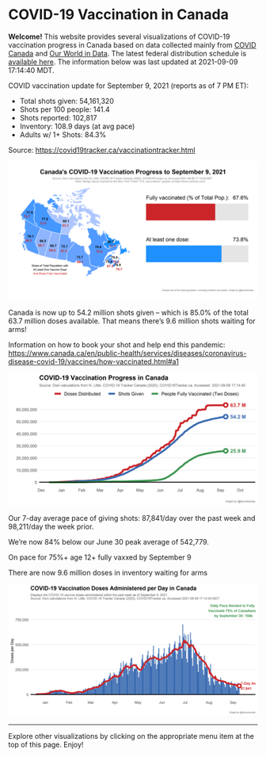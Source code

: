COVID-19 Vaccination in Canada
==============================

**Welcome!** This website provides several visualizations of COVID-19
vaccination progress in Canada based on data collected mainly from
[COVID Canada](https://covid19tracker.ca/vaccinationtracker.html) and
[Our World in Data](https://ourworldindata.org/covid-vaccinations). The
latest federal distribution schedule is [available
here](https://www.canada.ca/en/public-health/services/diseases/2019-novel-coronavirus-infection/prevention-risks/covid-19-vaccine-treatment/vaccine-rollout.html).
The information below was last updated at 2021-09-09 17:14:40 MDT.

COVID vaccination update for September 9, 2021 (reports as of 7 PM ET):

-   Total shots given: 54,161,320
-   Shots per 100 people: 141.4
-   Shots reported: 102,817
-   Inventory: 108.9 days (at avg pace)
-   Adults w/ 1+ Shots: 84.3%

Source:
<a href="https://covid19tracker.ca/vaccinationtracker.html" class="uri">https://covid19tracker.ca/vaccinationtracker.html</a>

![](Plots/plot_main.png)

Canada is now up to 54.2 million shots given – which is 85.0% of the
total 63.7 million doses available. That means there’s 9.6 million shots
waiting for arms!

Information on how to book your shot and help end this pandemic:
<a href="https://www.canada.ca/en/public-health/services/diseases/coronavirus-disease-covid-19/vaccines/how-vaccinated.html#a1" class="uri">https://www.canada.ca/en/public-health/services/diseases/coronavirus-disease-covid-19/vaccines/how-vaccinated.html#a1</a>

![](Plots/plot_total.png)

Our 7-day average pace of giving shots: 87,841/day over the past week
and 98,211/day the week prior.

We’re now 84% below our June 30 peak average of 542,779.

On pace for 75%+ age 12+ fully vaxxed by September 9

There are now 9.6 million doses in inventory waiting for arms

![](Plots/pace_national.png)

------------------------------------------------------------------------

Explore other visualizations by clicking on the appropriate menu item at
the top of this page. Enjoy!
